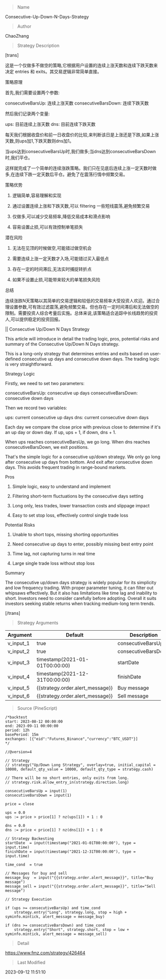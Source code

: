 
> Name

Consecutive-Up-Down-N-Days-Strategy

> Author

ChaoZhang

> Strategy Description

[trans]

这是一个仅做多不做空的策略,它根据用户设置的连续上涨天数和连续下跌天数来决定 entries 和 exits。其交易逻辑非常简单直接。

策略原理

首先,我们需要设置两个参数:

consecutiveBarsUp: 连续上涨天数 
consecutiveBarsDown: 连续下跌天数

然后我们记录两个变量:

ups: 目前连续上涨天数
dns: 目前连续下跌天数  

每天我们根据收盘价和前一日收盘价的比较,来判断该日是上涨还是下跌,如果上涨天数,则ups加1,下跌天数则dns加1。

当ups达到consecutiveBarsUp时,我们做多;当dns达到consecutiveBarsDown时,我们平仓。

这样就完成了一个简单的连续涨跌策略。我们只在见底后连续上涨一定天数时做多,在连续下跌一定天数后平仓。避免了在震荡行情中频繁交易。

策略优势

1. 逻辑简单,容易理解和实现

2. 通过设置连续上涨和下跌天数,可以 filtering 一些短线震荡,避免频繁交易

3. 仅做多,可以减少交易频率,降低交易成本和滑点影响 

4. 容易设置止损,可以有效控制单笔损失

潜在风险

1. 无法在见顶的时候做空,可能错过做空机会

2. 需要连续上涨一定天数才入场,可能错过买入最低点

3. 存在一定的时间滞后,无法实时捕捉转折点

4. 如果不设置止损,可能带来较大的单笔损失风险

总结

连续涨跌N天策略以其简单的交易逻辑和较低的交易频率大受投资人欢迎。通过合理设置参数,可有效过滤震荡,避免频繁交易。但也存在一定时间滞后和无法做空的限制。需要投资人综合考量后实施。总体来说,该策略适合追踪中长线趋势的投资人,可以提供稳定的投资回报。

||
Consecutive Up/Down N Days Strategy 

This article will introduce in detail the trading logic, pros, potential risks and summary of the Consecutive Up/Down N Days strategy.

This is a long-only strategy that determines entries and exits based on user-defined consecutive up days and consecutive down days. The trading logic is very straightforward. 

Strategy Logic

Firstly, we need to set two parameters:

consecutiveBarsUp: consecutive up days
consecutiveBarsDown: consecutive down days

Then we record two variables: 

ups: current consecutive up days
dns: current consecutive down days

Each day we compare the close price with previous close to determine if it's an up day or down day. If up, ups + 1, if down, dns + 1.

When ups reaches consecutiveBarsUp, we go long. When dns reaches consecutiveBarsDown, we exit positions.

That's the simple logic for a consecutive up/down strategy. We only go long after consecutive up days from bottom. And exit after consecutive down days. This avoids frequent trading in range-bound markets.

Pros

1. Simple logic, easy to understand and implement

2. Filtering short-term fluctuations by the consecutive days setting

3. Long only, less trades, lower transaction costs and slippage impact

4. Easy to set stop loss, effectively control single trade loss

Potential Risks 

1. Unable to short tops, missing shorting opportunities 

2. Need consecutive up days to enter, possibly missing best entry point

3. Time lag, not capturing turns in real time

4. Large single trade loss without stop loss

Summary

The consecutive up/down days strategy is widely popular for its simplicity and low frequency trading. With proper parameter tuning, it can filter out whipsaws effectively. But it also has limitations like time lag and inability to short. Investors need to consider carefully before adopting. Overall it suits investors seeking stable returns when tracking medium-long term trends.

[/trans]

> Strategy Arguments



|Argument|Default|Description|
|----|----|----|
|v_input_1|true|consecutiveBarsUp|
|v_input_2|true|consecutiveBarsDown|
|v_input_3|timestamp(2021-01-01T00:00:00)|startDate|
|v_input_4|timestamp(2021-12-31T00:00:00)|finishDate|
|v_input_5|{{strategy.order.alert_message}}|Buy message|
|v_input_6|{{strategy.order.alert_message}}|Sell message|


> Source (PineScript)

``` pinescript
/*backtest
start: 2023-08-12 00:00:00
end: 2023-09-11 00:00:00
period: 12h
basePeriod: 15m
exchanges: [{"eid":"Futures_Binance","currency":"BTC_USDT"}]
*/

//@version=4

// Strategy
// strategy("Up/Down Long Strategy", overlay=true, initial_capital = 10000, default_qty_value = 10000, default_qty_type = strategy.cash)

// There will be no short entries, only exits from long.
// strategy.risk.allow_entry_in(strategy.direction.long)

consecutiveBarsUp = input(1)
consecutiveBarsDown = input(1)

price = close

ups = 0.0
ups := price > price[1] ? nz(ups[1]) + 1 : 0

dns = 0.0
dns := price < price[1] ? nz(dns[1]) + 1 : 0

// Strategy Backesting
startDate  = input(timestamp("2021-01-01T00:00:00"), type = input.time)
finishDate = input(timestamp("2021-12-31T00:00:00"), type = input.time)

time_cond  = true

// Messages for buy and sell
message_buy  = input("{{strategy.order.alert_message}}", title="Buy message")
message_sell = input("{{strategy.order.alert_message}}", title="Sell message")

// Strategy Execution

if (ups >= consecutiveBarsUp) and time_cond
    strategy.entry("Long", strategy.long, stop = high + syminfo.mintick, alert_message = message_buy)
    
if (dns >= consecutiveBarsDown) and time_cond
    strategy.entry("Short", strategy.short, stop = low + syminfo.mintick, alert_message = message_sell)

```

> Detail

https://www.fmz.com/strategy/426464

> Last Modified

2023-09-12 11:51:10
